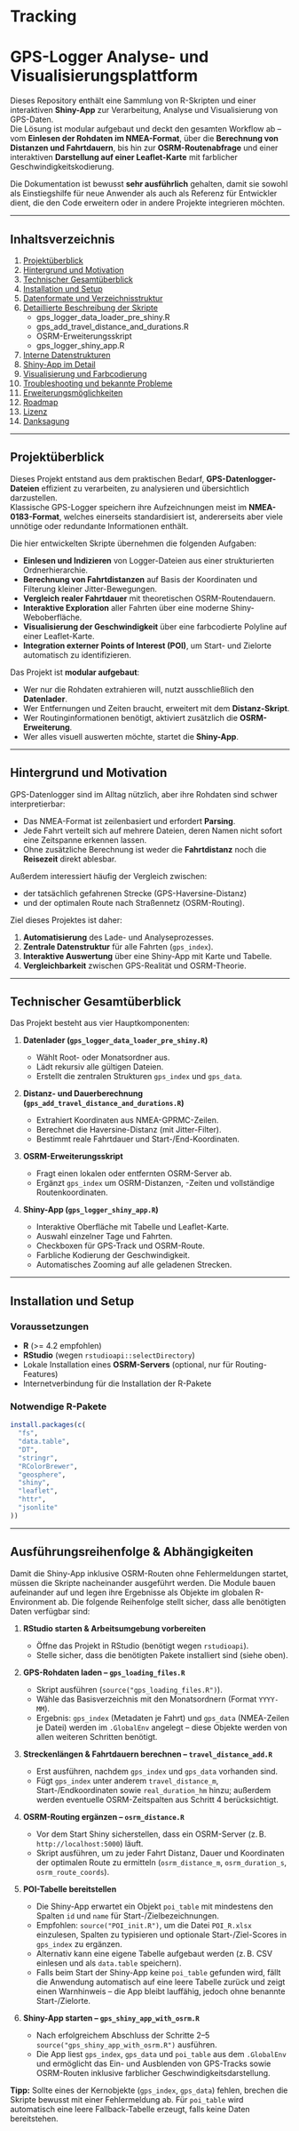 # Tracking
# GPS-Logger Analyse- und Visualisierungsplattform

Dieses Repository enthält eine Sammlung von R-Skripten und einer interaktiven **Shiny-App** zur Verarbeitung, Analyse und Visualisierung von GPS-Daten.  
Die Lösung ist modular aufgebaut und deckt den gesamten Workflow ab – vom **Einlesen der Rohdaten im NMEA-Format**, über die **Berechnung von Distanzen und Fahrtdauern**, bis hin zur **OSRM-Routenabfrage** und einer interaktiven **Darstellung auf einer Leaflet-Karte** mit farblicher Geschwindigkeitskodierung.

Die Dokumentation ist bewusst **sehr ausführlich** gehalten, damit sie sowohl als Einstiegshilfe für neue Anwender als auch als Referenz für Entwickler dient, die den Code erweitern oder in andere Projekte integrieren möchten.

---

## Inhaltsverzeichnis

1. [Projektüberblick](#projektüberblick)  
2. [Hintergrund und Motivation](#hintergrund-und-motivation)  
3. [Technischer Gesamtüberblick](#technischer-gesamtüberblick)  
4. [Installation und Setup](#installation-und-setup)  
5. [Datenformate und Verzeichnisstruktur](#datenformate-und-verzeichnisstruktur)  
6. [Detaillierte Beschreibung der Skripte](#detaillierte-beschreibung-der-skripte)  
   - gps_logger_data_loader_pre_shiny.R  
   - gps_add_travel_distance_and_durations.R  
   - OSRM-Erweiterungsskript  
   - gps_logger_shiny_app.R  
7. [Interne Datenstrukturen](#interne-datenstrukturen)  
8. [Shiny-App im Detail](#shiny-app-im-detail)  
9. [Visualisierung und Farbcodierung](#visualisierung-und-farbcodierung)  
10. [Troubleshooting und bekannte Probleme](#troubleshooting-und-bekannte-probleme)  
11. [Erweiterungsmöglichkeiten](#erweiterungsmöglichkeiten)  
12. [Roadmap](#roadmap)  
13. [Lizenz](#lizenz)  
14. [Danksagung](#danksagung)  

---

## Projektüberblick

Dieses Projekt entstand aus dem praktischen Bedarf, **GPS-Datenlogger-Dateien** effizient zu verarbeiten, zu analysieren und übersichtlich darzustellen.  
Klassische GPS-Logger speichern ihre Aufzeichnungen meist im **NMEA-0183-Format**, welches einerseits standardisiert ist, andererseits aber viele unnötige oder redundante Informationen enthält.  

Die hier entwickelten Skripte übernehmen die folgenden Aufgaben:

- **Einlesen und Indizieren** von Logger-Dateien aus einer strukturierten Ordnerhierarchie.  
- **Berechnung von Fahrtdistanzen** auf Basis der Koordinaten und Filterung kleiner Jitter-Bewegungen.  
- **Vergleich realer Fahrtdauer** mit theoretischen OSRM-Routendauern.  
- **Interaktive Exploration** aller Fahrten über eine moderne Shiny-Weboberfläche.  
- **Visualisierung der Geschwindigkeit** über eine farbcodierte Polyline auf einer Leaflet-Karte.  
- **Integration externer Points of Interest (POI)**, um Start- und Zielorte automatisch zu identifizieren.  

Das Projekt ist **modular aufgebaut**:  
- Wer nur die Rohdaten extrahieren will, nutzt ausschließlich den **Datenlader**.  
- Wer Entfernungen und Zeiten braucht, erweitert mit dem **Distanz-Skript**.  
- Wer Routinginformationen benötigt, aktiviert zusätzlich die **OSRM-Erweiterung**.  
- Wer alles visuell auswerten möchte, startet die **Shiny-App**.  

---

## Hintergrund und Motivation

GPS-Datenlogger sind im Alltag nützlich, aber ihre Rohdaten sind schwer interpretierbar:  
- Das NMEA-Format ist zeilenbasiert und erfordert **Parsing**.  
- Jede Fahrt verteilt sich auf mehrere Dateien, deren Namen nicht sofort eine Zeitspanne erkennen lassen.  
- Ohne zusätzliche Berechnung ist weder die **Fahrtdistanz** noch die **Reisezeit** direkt ablesbar.  

Außerdem interessiert häufig der Vergleich zwischen:  
- der tatsächlich gefahrenen Strecke (GPS-Haversine-Distanz)  
- und der optimalen Route nach Straßennetz (OSRM-Routing).  

Ziel dieses Projektes ist daher:  
1. **Automatisierung** des Lade- und Analyseprozesses.  
2. **Zentrale Datenstruktur** für alle Fahrten (`gps_index`).  
3. **Interaktive Auswertung** über eine Shiny-App mit Karte und Tabelle.  
4. **Vergleichbarkeit** zwischen GPS-Realität und OSRM-Theorie.  

---

## Technischer Gesamtüberblick

Das Projekt besteht aus vier Hauptkomponenten:

1. **Datenlader (`gps_logger_data_loader_pre_shiny.R`)**  
   - Wählt Root- oder Monatsordner aus.  
   - Lädt rekursiv alle gültigen Dateien.  
   - Erstellt die zentralen Strukturen `gps_index` und `gps_data`.  

2. **Distanz- und Dauerberechnung (`gps_add_travel_distance_and_durations.R`)**  
   - Extrahiert Koordinaten aus NMEA-GPRMC-Zeilen.  
   - Berechnet die Haversine-Distanz (mit Jitter-Filter).  
   - Bestimmt reale Fahrtdauer und Start-/End-Koordinaten.  

3. **OSRM-Erweiterungsskript**  
   - Fragt einen lokalen oder entfernten OSRM-Server ab.  
   - Ergänzt `gps_index` um OSRM-Distanzen, -Zeiten und vollständige Routenkoordinaten.  

4. **Shiny-App (`gps_logger_shiny_app.R`)**  
   - Interaktive Oberfläche mit Tabelle und Leaflet-Karte.  
   - Auswahl einzelner Tage und Fahrten.  
   - Checkboxen für GPS-Track und OSRM-Route.  
   - Farbliche Kodierung der Geschwindigkeit.  
   - Automatisches Zooming auf alle geladenen Strecken.  

---

## Installation und Setup

### Voraussetzungen

- **R** (>= 4.2 empfohlen)  
- **RStudio** (wegen `rstudioapi::selectDirectory`)  
- Lokale Installation eines **OSRM-Servers** (optional, nur für Routing-Features)  
- Internetverbindung für die Installation der R-Pakete  

### Notwendige R-Pakete

```r
install.packages(c(
  "fs",
  "data.table",
  "DT",
  "stringr",
  "RColorBrewer",
  "geosphere",
  "shiny",
  "leaflet",
  "httr",
  "jsonlite"
))

```

---

## Ausführungsreihenfolge & Abhängigkeiten

Damit die Shiny-App inklusive OSRM-Routen ohne Fehlermeldungen startet, müssen die Skripte nacheinander ausgeführt werden. Die Module bauen aufeinander auf und legen ihre Ergebnisse als Objekte im globalen R-Environment ab. Die folgende Reihenfolge stellt sicher, dass alle benötigten Daten verfügbar sind:

1. **RStudio starten & Arbeitsumgebung vorbereiten**
   - Öffne das Projekt in RStudio (benötigt wegen `rstudioapi`).
   - Stelle sicher, dass die benötigten Pakete installiert sind (siehe oben).

2. **GPS-Rohdaten laden – `gps_loading_files.R`**
   - Skript ausführen (`source("gps_loading_files.R")`).
   - Wähle das Basisverzeichnis mit den Monatsordnern (Format `YYYY-MM`).
   - Ergebnis: `gps_index` (Metadaten je Fahrt) und `gps_data` (NMEA-Zeilen je Datei) werden im `.GlobalEnv` angelegt – diese Objekte werden von allen weiteren Schritten benötigt.

3. **Streckenlängen & Fahrtdauern berechnen – `travel_distance_add.R`**
   - Erst ausführen, nachdem `gps_index` und `gps_data` vorhanden sind.
   - Fügt `gps_index` unter anderem `travel_distance_m`, Start-/Endkoordinaten sowie `real_duration_hm` hinzu; außerdem werden eventuelle OSRM-Zeitspalten aus Schritt 4 berücksichtigt.

4. **OSRM-Routing ergänzen – `osrm_distance.R`**
   - Vor dem Start Shiny sicherstellen, dass ein OSRM-Server (z. B. `http://localhost:5000`) läuft.
   - Skript ausführen, um zu jeder Fahrt Distanz, Dauer und Koordinaten der optimalen Route zu ermitteln (`osrm_distance_m`, `osrm_duration_s`, `osrm_route_coords`).

5. **POI-Tabelle bereitstellen**
   - Die Shiny-App erwartet ein Objekt `poi_table` mit mindestens den Spalten `id` und `name` für Start-/Zielbezeichnungen.
   - Empfohlen: `source("POI_init.R")`, um die Datei `POI_R.xlsx` einzulesen, Spalten zu typisieren und optionale Start-/Ziel-Scores in `gps_index` zu ergänzen.
   - Alternativ kann eine eigene Tabelle aufgebaut werden (z. B. CSV einlesen und als `data.table` speichern).
   - Falls beim Start der Shiny-App keine `poi_table` gefunden wird, fällt die Anwendung automatisch auf eine leere Tabelle zurück und zeigt einen Warnhinweis – die App bleibt lauffähig, jedoch ohne benannte Start-/Zielorte.

6. **Shiny-App starten – `gps_shiny_app_with_osrm.R`**
   - Nach erfolgreichem Abschluss der Schritte 2–5 `source("gps_shiny_app_with_osrm.R")` ausführen.
   - Die App liest `gps_index`, `gps_data` und `poi_table` aus dem `.GlobalEnv` und ermöglicht das Ein- und Ausblenden von GPS-Tracks sowie OSRM-Routen inklusive farblicher Geschwindigkeitsdarstellung.

**Tipp:** Sollte eines der Kernobjekte (`gps_index`, `gps_data`) fehlen, brechen die Skripte bewusst mit einer Fehlermeldung ab. Für `poi_table` wird automatisch eine leere Fallback-Tabelle erzeugt, falls keine Daten bereitstehen.
